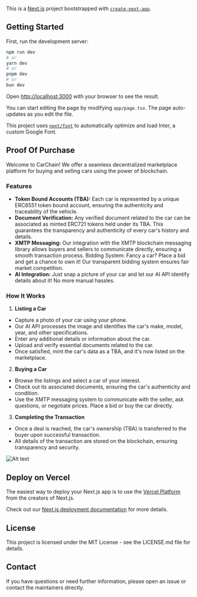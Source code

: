 This is a [Next.js](https://nextjs.org/) project bootstrapped with [`create-next-app`](https://github.com/vercel/next.js/tree/canary/packages/create-next-app).

## Getting Started

First, run the development server:

```bash
npm run dev
# or
yarn dev
# or
pnpm dev
# or
bun dev
```

Open [http://localhost:3000](http://localhost:3000) with your browser to see the result.

You can start editing the page by modifying `app/page.tsx`. The page auto-updates as you edit the file.

This project uses [`next/font`](https://nextjs.org/docs/basic-features/font-optimization) to automatically optimize and load Inter, a custom Google Font.

## Proof Of Purchase

Welcome to CarChain! We offer a seamless decentralized marketplace platform for buying and selling cars using the power of blockchain.

### Features

- **Token Bound Accounts (TBA):** Each car is represented by a unique ERC6551 token bound account, ensuring the authenticity and traceability of the vehicle.
- **Document Verification:** Any verified document related to the car can be associated as minted ERC721 tokens held under its TBA. This guarantees the transparency and authenticity of every car's history and details.
- **XMTP Messaging:** Our integration with the XMTP blockchain messaging library allows buyers and sellers to communicate directly, ensuring a smooth transaction process.
  Bidding System: Fancy a car? Place a bid and get a chance to own it! Our transparent bidding system ensures fair market competition.
- **AI Integration:** Just snap a picture of your car and let our AI API identify details about it! No more manual hassles.

### How It Works

1. **Listing a Car**

- Capture a photo of your car using your phone.
- Our AI API processes the image and identifies the car's make, model, year, and other specifications.
- Enter any additional details or information about the car.
- Upload and verify essential documents related to the car.
- Once satisfied, mint the car's data as a TBA, and it's now listed on the marketplace.

2. **Buying a Car**

- Browse the listings and select a car of your interest.
- Check out its associated documents, ensuring the car's authenticity and condition.
- Use the XMTP messaging system to communicate with the seller, ask questions, or negotiate prices.
  Place a bid or buy the car directly.

3. **Completing the Transaction**

- Once a deal is reached, the car's ownership (TBA) is transferred to the buyer upon successful transaction.
- All details of the transaction are stored on the blockchain, ensuring transparency and security.

![Alt text](popjpg)

## Deploy on Vercel

The easiest way to deploy your Next.js app is to use the [Vercel Platform](https://vercel.com/new?utm_medium=default-template&filter=next.js&utm_source=create-next-app&utm_campaign=create-next-app-readme) from the creators of Next.js.

Check out our [Next.js deployment documentation](https://nextjs.org/docs/deployment) for more details.

## License

This project is licensed under the MIT License - see the LICENSE.md file for details.

## Contact

If you have questions or need further information, please open an issue or contact the maintainers directly.
